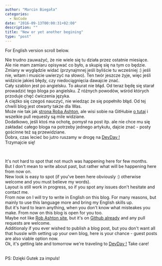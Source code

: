 ```yaml
---
author: "Marcin Biegała"
categories: 
  - NoCode
date: "2016-09-13T00:00:31+02:00"
description: ""
title: "New or yet another begining"
type: "post"
---
```


For English version scroll below.  

Nie trudno zauważyć, że nie wiele się tu działa przez ostatnie miesiące.  
Ale nie mam zamiaru opisywać co było, a skupię się na tym co będzie.  
Zmiany w wyglądzie widać (przynajmnej jeśli byliście tu wcześniej :)
jeśli nie, witam i musicie uwierzyć na słowo). Ten twór jeszcze żyje, więc jeśli widzicie jakieś błędy, czy niedociągnięcia dawajcie znać.  
Cały szablon jest po angielsku. To akurat nie błąd. Od teraz będę się starał prowadzić tego bloga po angielsku. Z różnych powodów,
wśród których przoduje chęć ćwiczenia języka.  
A ciężko się czegoś nauczyć, nie wiedząc że się popełniło błąd. Od tej chwili blog jest otwarty także dla Was.  
Może nie tak jak [strona Roba Ashton](http://codeofrob.com/), ale wisi sobie na GitHubie [o tutaj](https://github.com/biegal/blog-page)
i wszelkie pull requesty są mile widziane.  
Dodatkowo, jeśli ktoś ma ochotę, pomysł na post itp. ale nie chce mu się zakładać całego bloga na potrzeby jednego artykułu, dajcie znać - posty gościnne też są przewidziane.  
Dobra, czas lecieć bo jutro ruszamy w drogę na [DevDay !](http://devday.pl/)  
Trzymajcie się!

&nbsp;  

It's not hard to spot that not much was happening here for few months.  
But I don't mean to write about past, but rather what will be happening here from now on.  
New look is easy to spot (if you've been here obviously :) otherwise welcome and you must believe my words).  
Layout is still work in progress, so if you spot any issues don't hesitate and contact me.  
From now on I will try to write in English on this blog. For many reasons, but mainly to use this language more and bring my English skills up.  
But it's hard to learn anything, when you don't know what misteakes you make. From now on this blog is open for you too.  
Maybe not like [Rob Ashton site](http://codeofrob.com/), but it's on [Github already](https://github.com/biegal/blog-page) and any
pull requests are welcome.  
Additionaly if you ever wished to publish a blog post, but you don't want all that hussle with setting up your own blog, here is your chance - guest posts are also viable option now.  
Ok, it's getting late and tomorrow we're traveling to [DevDay !](http://devday.pl/) 
Take care!

&nbsp;  
PS: Dzięki Gutek za impuls!
